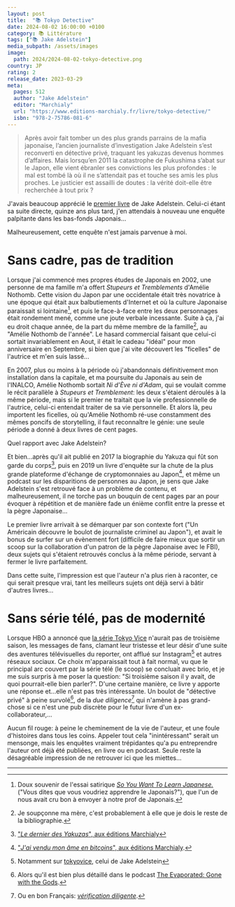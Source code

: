 ```yaml
---
layout: post
title:  "📚 Tokyo Detective"
date: 2024-08-02 16:00:00 +0100
category: 📚 Littérature
tags: ["📚 Jake Adelstein"]
media_subpath: /assets/images
image:
  path: 2024/2024-08-02-tokyo-detective.png
country: JP
rating: 2
release_date: 2023-03-29
meta:
  pages: 512
  author: "Jake Adelstein"
  editor: "Marchialy"
  url: "https://www.editions-marchialy.fr/livre/tokyo-detective/"
  isbn: "978-2-75786-081-6"
---
```


> Après avoir fait tomber un des plus grands parrains de la mafia japonaise, l’ancien journaliste d’investigation Jake Adelstein s’est reconverti en détective privé, traquant les yakuzas devenus hommes d’affaires. Mais lorsqu’en 2011 la catastrophe de Fukushima s’abat sur le Japon, elle vient ébranler ses convictions les plus profondes : le mal est tombé là où il ne s’attendait pas et touche ses amis les plus proches. Le justicier est assailli de doutes : la vérité doit-elle être recherchée à tout prix ?

J'avais beaucoup apprécié le [premier livre](/posts/tokyo-vice-book) de Jake Adelstein. Celui-ci étant sa suite directe, quinze ans plus tard, j'en attendais à nouveau une enquête palpitante dans les bas-fonds Japonais...

Malheureusement, cette enquête n'est jamais parvenue à moi.

# Sans cadre, pas de tradition

Lorsque j'ai commencé mes propres études de Japonais en 2002, une personne de ma famille m'a offert *Stupeurs et Tremblements* d'Amélie Nothomb. Cette vision du Japon par une occidentale était très novatrice à une époque qui était aux balbutiements d'Internet et où la culture Japonaise paraissait si lointaine[^1], et puis le face-à-face entre les deux personnages était rondement mené, comme une joute verbale incessante. Suite à ça, j'ai eu droit chaque année, de la part du même membre de la famille[^2], au "Amélie Nothomb de l'année". Le hasard commercial faisant que celui-ci sortait invariablement en Aout, il était le cadeau "idéal" pour mon anniversaire en Septembre, si bien que j'ai vite découvert les "ficelles" de l'autrice et m'en suis lassé...

En 2007, plus ou moins à la période où j'abandonnais définitivement mon installation dans la capitale, et ma poursuite du Japonais au sein de l'INALCO, Amélie Nothomb sortait *Ni d'Ève ni d'Adam*, qui se voulait comme le récit parallèle à *Stupeurs et Tremblement*: les deux s'étaient déroulés à la même période, mais si le premier ne traitait que la vie professionnelle de l'autrice, celui-ci entendait traiter de sa vie personnelle. Et alors là, peu importent les ficelles, où qu'Amélie Nothomb ré-use constamment des mêmes poncifs de storytelling, il faut reconnaître le génie: une seule période a donné à deux livres de cent pages.

Quel rapport avec Jake Adelstein?

Et bien...après qu'il ait publié en 2017 la biographie du Yakuza qui fût son garde du corps[^3], puis en 2019 un livre d'enquête sur la chute de la plus grande plateforme d'échange de cryptomonnaies au Japon[^4], et même un podcast sur les disparitions de personnes au Japon, je sens que Jake Adelstein s'est retrouvé face à un problème de contenu, et malheureusement, il ne torche pas un bouquin de cent pages par an pour évoquer à répétition et de manière fade un énième conflit entre la presse et la pègre Japonaise...

Le premier livre arrivait à se démarquer par son contexte fort ("Un Américain découvre le boulot de journaliste criminel au Japon"), et avait le bonus de surfer sur un évènement fort (difficile de faire mieux que sortir un scoop sur la collaboration d'un patron de la pègre Japonaise avec le FBI), deux sujets qui s'étaient retrouvés conclus à la même période, servant à fermer le livre parfaitement.

Dans cette suite, l'impression est que l'auteur n'a plus rien à raconter, ce qui serait presque vrai, tant les meilleurs sujets ont déjà servi à bâtir d'autres livres...

# Sans série télé, pas de modernité

Lorsque HBO a annoncé que [la série Tokyo Vice](/posts/tokyo-vice-tv-series) n'aurait pas de troisième saison, les messages de fans, clamant leur tristesse et leur désir d'une suite des aventures télévisuelles du reporter, ont afflué sur Instagram[^5] et autres réseaux sociaux. Ce choix m'apparaissait tout à fait normal, vu que le principal arc couvert par la série télé (le scoop) se concluait avec brio, et je me suis surpris à me poser la question: "Si troisième saison il y avait, de quoi pourrait-elle bien parler?". D'une certaine manière, ce livre y apporte une réponse et...elle n'est pas très intéressante. Un boulot de "détective privé" à peine survolé[^6], de la *due diligence*[^7] qui n'amène à pas grand-chose si ce n'est une pub discrète pour le futur livre d'un ex-collaborateur,...

Aucun fil rouge: à peine le cheminement de la vie de l'auteur, et une foule d'histoires dans tous les coins. Appeler tout cela "inintéressant" serait un mensonge, mais les enquêtes vraiment trépidantes qu'a pu entreprendre l'auteur ont déjà été publiées, en livre ou en podcast. Seule reste la désagréable impression de ne retrouver ici que les miettes...


* * *
[^1]: Doux souvenir de l'essai satirique <a href="http://www.stmoroky.com/links/sywtlj.htm" data-proofer-ignore>*So You Want To Learn Japanese.*</a> ("Vous dites que vous voudriez apprendre le Japonais?"), que l'un de nous avait cru bon à envoyer à notre prof de Japonais.
[^2]: Je soupçonne ma mère, c'est probablement à elle que je dois le reste de la bibliographie.
[^3]: ["*Le dernier des Yakuzas*", aux éditions Marchialy](https://www.editions-marchialy.fr/livre/le-dernier-des-yakuzas/)
[^4]: ["*J'ai vendu mon âme en bitcoins*", aux éditions Marchialy](https://www.editions-marchialy.fr/livre/j-ai-vendu-mon-ame-en-bitcoins/).
[^5]: Notamment sur [<i class="fab fa-instagram"></i> tokyovice](https://www.instagram.com/tokyovice/), celui de Jake Adelstein
[^6]: Alors qu'il est bien plus détaillé dans le podcast [<i class="fab fa-apple"></i> The Evaporated: Gone with the Gods](https://podcasts.apple.com/us/podcast/evaporated-gone-with-the-gods/id1721239147).
[^7]: Ou en bon Français: [<i class="fab fa-wikipedia-w"></i> *vérification diligente*](https://fr.wikipedia.org/wiki/V%C3%A9rification_diligente).
